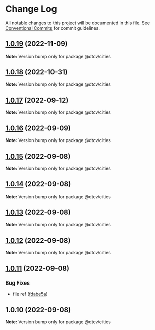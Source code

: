# Change Log

All notable changes to this project will be documented in this file.
See [Conventional Commits](https://conventionalcommits.org) for commit guidelines.

## [1.0.19](https://github.com/paramountric/digitaltwincityviewer/compare/@dtcv/cities@1.0.18...@dtcv/cities@1.0.19) (2022-11-09)

**Note:** Version bump only for package @dtcv/cities





## [1.0.18](https://github.com/paramountric/digitaltwincityviewer/compare/@dtcv/cities@1.0.17...@dtcv/cities@1.0.18) (2022-10-31)

**Note:** Version bump only for package @dtcv/cities





## [1.0.17](https://github.com/paramountric/digitaltwincityviewer/compare/@dtcv/cities@1.0.16...@dtcv/cities@1.0.17) (2022-09-12)

**Note:** Version bump only for package @dtcv/cities





## [1.0.16](https://github.com/paramountric/digitaltwincityviewer/compare/@dtcv/cities@1.0.15...@dtcv/cities@1.0.16) (2022-09-09)

**Note:** Version bump only for package @dtcv/cities





## [1.0.15](https://github.com/paramountric/digitaltwincityviewer/compare/@dtcv/cities@1.0.14...@dtcv/cities@1.0.15) (2022-09-08)

**Note:** Version bump only for package @dtcv/cities





## [1.0.14](https://github.com/paramountric/digitaltwincityviewer/compare/@dtcv/cities@1.0.13...@dtcv/cities@1.0.14) (2022-09-08)

**Note:** Version bump only for package @dtcv/cities





## [1.0.13](https://github.com/paramountric/digitaltwincityviewer/compare/@dtcv/cities@1.0.12...@dtcv/cities@1.0.13) (2022-09-08)

**Note:** Version bump only for package @dtcv/cities





## [1.0.12](https://github.com/paramountric/digitaltwincityviewer/compare/@dtcv/cities@1.0.11...@dtcv/cities@1.0.12) (2022-09-08)

**Note:** Version bump only for package @dtcv/cities





## [1.0.11](https://github.com/paramountric/digitaltwincityviewer/compare/@dtcv/cities@1.0.10...@dtcv/cities@1.0.11) (2022-09-08)


### Bug Fixes

* file ref ([fdabe5a](https://github.com/paramountric/digitaltwincityviewer/commit/fdabe5a0dceb88fe563d3667424d4ab5ca88a79d))





## 1.0.10 (2022-09-08)

**Note:** Version bump only for package @dtcv/cities
